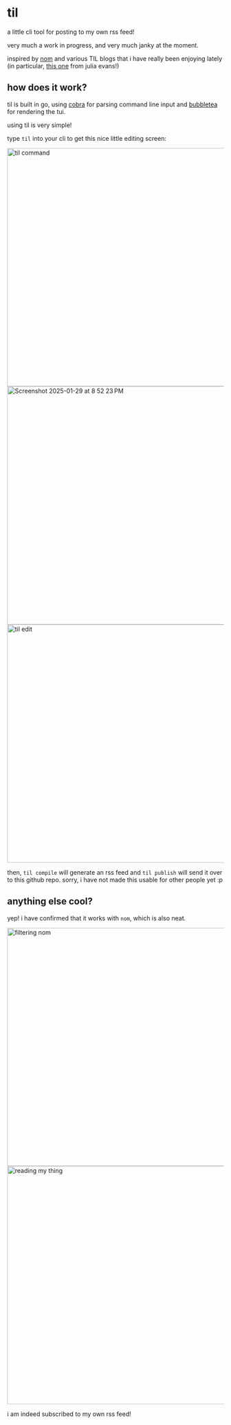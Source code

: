 # til
a little cli tool for posting to my own rss feed!

very much a work in progress, and very much janky at the moment.

inspired by [nom](https://github.com/guyfedwards/nom?tab=readme-ov-file) and various TIL blogs that i have really been enjoying lately (in particular, [this one](https://jvns.ca/blog/2024/11/09/new-microblog/) from julia evans!)


## how does it work?

til is built in go, using [cobra](https://github.com/spf13/cobra) for parsing command line input and [bubbletea](https://www.google.com/search?q=bubbletea&sourceid=chrome&ie=UTF-8) for rendering the tui.

using til is very simple!

type `til` into your cli to get this nice little editing screen:


<img width="552" alt="til command" src="https://github.com/user-attachments/assets/8f1943c0-6491-4159-9609-608634bcb1d9" />
<img width="552" alt="Screenshot 2025-01-29 at 8 52 23 PM" src="https://github.com/user-attachments/assets/bb6afff5-6b99-4e97-a02c-7a686b0e011a" />

<img width="552" alt="til edit" src="https://github.com/user-attachments/assets/4a3c524c-7aba-4848-8965-0394c63546bf" />

then, `til compile` will generate an rss feed and `til publish` will send it over to this github repo. sorry, i have not made this usable for other people yet :p

## anything else cool?
yep! i have confirmed that it works with `nom`, which is also neat.

<img width="552" alt="filtering nom" src="https://github.com/user-attachments/assets/d98f3cfb-c5e3-4f8f-b2e2-627c1aae044e" />
<img width="552" alt="reading my thing" src="https://github.com/user-attachments/assets/edfe4bbc-698f-4e9d-851f-d4b64c619c61" />

i am indeed subscribed to my own rss feed!


